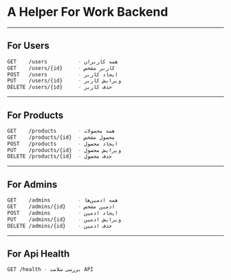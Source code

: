 # A Helper For Work Backend
---
## For Users

```Bash
GET    /users          - همه کاربران
GET    /users/{id}     - کاربر مشخص
POST   /users          - ایجاد کاربر
PUT    /users/{id}     - ویرایش کاربر
DELETE /users/{id}     - حذف کاربر
```

---

## For Products

```Bash
GET    /products       - همه محصولات
GET    /products/{id}  - محصول مشخص
POST   /products       - ایجاد محصول
PUT    /products/{id}  - ویرایش محصول
DELETE /products/{id}  - حذف محصول
```

---

## For Admins

```Bash
GET    /admins         - همه ادمین‌ها
GET    /admins/{id}    - ادمین مشخص
POST   /admins         - ایجاد ادمین
PUT    /admins/{id}    - ویرایش ادمین
DELETE /admins/{id}    - حذف ادمین
```

---

## For Api Health

```Bash
GET /health - بررسی سلامت API
```
